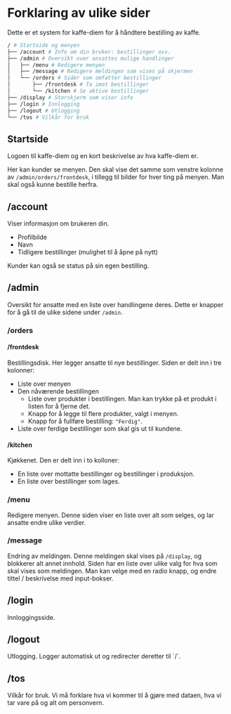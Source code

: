 # Forklaring av ulike sider

Dette er et system for kaffe-diem for å håndtere bestilling av kaffe.

```bash
/ # Startside og menyen
├── /account # Info om din bruker: bestillinger osv.
├── /admin # Oversikt over ansattes mulige handlinger
│   ├── /menu # Redigere menyen
│   ├── /message # Redigere meldingen som vises på skjermen
│   └── /orders # Sider som omfatter bestillinger
│       ├── /frontdesk # Ta imot bestillinger
│       └── /kitchen # Se aktive bestillinger
├── /display # Storskjerm som viser info
├── /login # Innlogging
├── /logout # Utlogging
└── /tos # Vilkår for bruk
```

## Startside

Logoen til kaffe-diem og en kort beskrivelse av hva kaffe-diem er.

Her kan kunder se menyen. Den skal vise det samme som venstre kolonne av `/admin/orders/frontdesk`, i tillegg til bilder for hver ting på menyen. Man skal også kunne bestille herfra.

## /account

Viser informasjon om brukeren din.

- Profilbilde
- Navn
- Tidligere bestillinger (mulighet til å åpne på nytt)

Kunder kan også se status på sin egen bestilling.

## /admin

Oversikt for ansatte med en liste over handlingene deres. Dette er knapper for å gå til de ulike sidene under `/admin`.

### /orders

#### /frontdesk

Bestillingsdisk. Her legger ansatte til nye bestillinger. Siden er delt inn i tre kolonner:

- Liste over menyen
- Den nåværende bestillingen
  - Liste over produkter i bestillingen. Man kan trykke på et produkt i listen for å fjerne det.
  - Knapp for å legge til flere produkter, valgt i menyen.
  - Knapp for å fullføre bestilling: `"Ferdig"`.
- Liste over ferdige bestillinger som skal gis ut til kundene.

#### /kitchen

Kjøkkenet. Den er delt inn i to kolloner:

- En liste over mottatte bestillinger og bestillinger i produksjon.
- En liste over bestillinger som lages.

### /menu

Redigere menyen. Denne siden viser en liste over alt som selges, og lar ansatte endre ulike verdier.

### /message

Endring av meldingen. Denne meldingen skal vises på `/display`, og blokkerer alt annet innhold. Siden har en liste over ulike valg for hva som skal vises som meldingen. Man kan velge med en radio knapp, og endre tittel / beskrivelse med input-bokser.

## /login

Innloggingsside.

## /logout

Utlogging. Logger automatisk ut og redirecter deretter til `/´.

## /tos

Vilkår for bruk. Vi må forklare hva vi kommer til å gjøre med dataen, hva vi tar vare på og alt om personvern.
